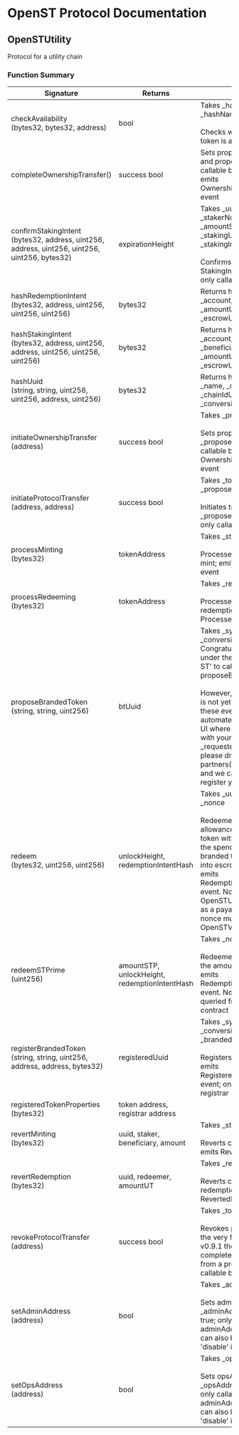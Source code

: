 # OpenST Protocol Documentation

## OpenSTUtility


Protocol for a utility chain

### Function Summary

Signature | Returns | Details
--- | --- | ---
checkAvailability<br/>(bytes32, bytes32, address) | bool | Takes _hashSymbol, _hashName, _requester<br/><br/>Checks whether branded token is available
completeOwnershipTransfer() | success bool | Sets proposedOwner to owner and proposedOwner to 0; only callable by proposedOwner; emits OwnershipTransferCompleted event
confirmStakingIntent<br/>(bytes32, address, uint256, address, uint256, uint256, uint256, bytes32) | expirationHeight | Takes _uuid, _staker, _stakerNonce, _beneficiary, _amountST, _amountUT, _stakingUnlockHeight, _stakingIntentHash<br/><br/>Confirms staking intent; emits StakingIntentConfirmed event; only callable by registrar
hashRedemptionIntent<br/>(bytes32, address, uint256, uint256, uint256) | bytes32 | Returns hash of _uuid, _account, _accountNonce, _amountUT, _escrowUnlockHeight
hashStakingIntent<br/>(bytes32, address, uint256, address, uint256, uint256, uint256) | bytes32 | Returns hash of _uuid, _account, _accountNonce, _beneficiary, _amountST, _amountUT, _escrowUnlockHeight
hashUuid<br/>(string, string, uint256, uint256, address, uint256) | bytes32 | Returns hash of _symbol, _name, _chainIdValue, _chainIdUtility, _openSTUtility, _conversionRate
initiateOwnershipTransfer<br/>(address) | success bool | Takes _proposedOwner<br/><br/>Sets proposedOwner to _proposedOwner; only callable by owner; emits OwnershipTransferInitiated event
initiateProtocolTransfer<br/>(address, address) | success bool | Takes _token, _proposedProtocol<br/><br/>Initiates transfer to _proposedProtocol for _token; only callable by adminAddress
processMinting<br/>(bytes32) | tokenAddress | Takes _stakingIntentHash<br/><br/>Processes corresponding mint; emits ProcessedMint event
processRedeeming<br/>(bytes32) | tokenAddress | Takes _redemptionIntentHash<br/><br/>Processes corresponding redemption; emits ProcessedRedemption event
proposeBrandedToken<br/>(string, string, uint256) | btUuid | Takes _symbol _name _conversionRate. Congratulations on looking under the hood and obtaining ST' to call proposeBrandedToken<br/><br/>However, OpenSTFoundation is not yet actively listening to these events because to automate it we will build a web UI where you can authenticate with your msg.sender = _requester key; until that time please drop us a line on partners(at)simpletoken.org and we can work with you to register your branded token
redeem<br/>(bytes32, uint256, uint256) | unlockHeight, redemptionIntentHash | Takes _uuid, _amountBT, _nonce<br/><br/>Redeemer must set an allowance for the branded token with OpenSTUtility as the spender so that the branded token can be taken into escrow by OpenSTUtility; emits RedemptionIntentDeclared event. Note: for STPrime, call OpenSTUtility.redeemSTPrime as a payable function. Note: nonce must be queried from OpenSTValue contract
redeemSTPrime<br/>(uint256) | amountSTP, unlockHeight, redemptionIntentHash | Takes _nonce<br/><br/>Redeemer must send as value the amount STP to redeem; emits RedemptionIntentDeclared event. Note: nonce must be queried from OpenSTValue contract
registerBrandedToken<br/>(string, string, uint256, address, address, bytes32) | registeredUuid | Takes _symbol, _name, _conversionRate, _requester, _brandedToken, _checkUuid<br/><br/>Registers a branded token; emits RegisteredBrandedToken event; only callable by registrar
registeredTokenProperties<br/>(bytes32) | token address, registrar address | 
revertMinting<br/>(bytes32) | uuid, staker, beneficiary, amount | Takes _stakingIntentHash<br/><br/>Reverts corresponding mint; emits RevertedMint event
revertRedemption<br/>(bytes32) | uuid, redeemer, amountUT | Takes _redemptionIntentHash<br/><br/>Reverts corresponding redemption; emits RevertedRedemption event
revokeProtocolTransfer<br/>(address) | success bool | Takes _token<br/><br/>Revokes protocol transfer; on the very first released version v0.9.1 there is no need to completeProtocolTransfer from a previous version; only callable by adminAddress
setAdminAddress<br/>(address) | bool | Takes _adminAddress<br/><br/>Sets adminAddress to _adminAddress and returns true; only callable by owner or adminAddress; adminAddress can also be set to 0 to 'disable' it
setOpsAddress<br/>(address) | bool | Takes _opsAddress<br/><br/>Sets opsAddress to _opsAddress and returns true; only callable by owner or adminAddress; _opsAddress can also be set to 0 to 'disable' it

